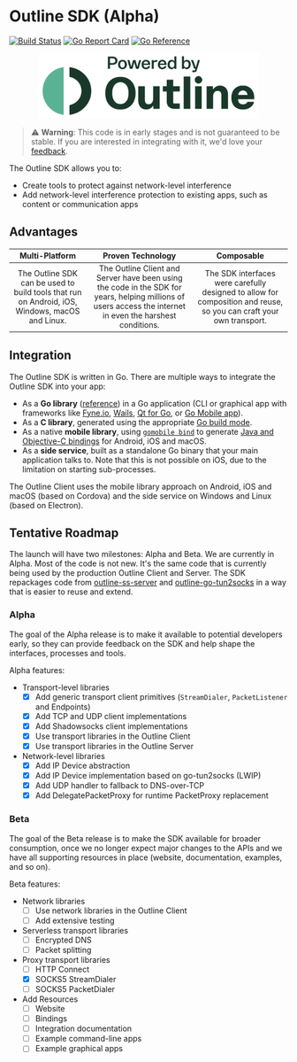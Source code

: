 # Outline SDK (Alpha)

[![Build Status](https://github.com/Jigsaw-Code/outline-sdk/actions/workflows/test.yml/badge.svg)](https://github.com/Jigsaw-Code/outline-sdk/actions/workflows/test.yml?query=branch%3Amain)
[![Go Report Card](https://goreportcard.com/badge/github.com/Jigsaw-Code/outline-sdk)](https://goreportcard.com/report/github.com/Jigsaw-Code/outline-sdk)
[![Go Reference](https://pkg.go.dev/badge/github.com/Jigsaw-Code/outline-sdk.svg)](https://pkg.go.dev/github.com/Jigsaw-Code/outline-sdk)

<p align="center">
<img src="https://github.com/Jigsaw-Code/outline-brand/blob/main/assets/powered_by_outline/color/logo.png?raw=true" width=400pt />
</p>

> ⚠️ **Warning**: This code is in early stages and is not guaranteed to be stable. If you are
> interested in integrating with it, we'd love your [feedback](https://github.com/Jigsaw-Code/outline-sdk/issues/new).

The Outline SDK allows you to:

- Create tools to protect against network-level interference
- Add network-level interference protection to existing apps, such as content or communication apps

## Advantages

| Multi-Platform | Proven Technology | Composable |
|:-:|:-:|:-:|
| The Outline SDK can be used to build tools that run on Android, iOS, Windows, macOS and Linux. | The Outline Client and Server have been using the code in the SDK for years, helping millions of users access the internet in even the harshest conditions. | The SDK interfaces were carefully designed to allow for composition and reuse, so you can craft your own transport. |

## Integration

The Outline SDK is written in Go. There are multiple ways to integrate the Outline SDK into your app:

- As a **Go library** ([reference](https://pkg.go.dev/github.com/Jigsaw-Code/outline-sdk)) in a Go application (CLI or graphical app with frameworks like [Fyne.io](https://fyne.io/), [Wails](https://wails.io/), [Qt for Go](https://therecipe.github.io/qt/), or [Go Mobile app](https://pkg.go.dev/golang.org/x/mobile/app)).
- As a **C library**, generated using the appropriate [Go build mode](https://pkg.go.dev/cmd/go#hdr-Build_modes).
- As a native **mobile library**, using [`gomobile bind`](https://pkg.go.dev/golang.org/x/mobile/cmd/gomobile) to generate [Java and Objective-C bindings](https://pkg.go.dev/golang.org/x/mobile/cmd/gobind) for Android, iOS and macOS.
- As a **side service**, built as a standalone Go binary that your main application talks to. Note that this is not possible on iOS, due to the limitation on starting sub-processes.

The Outline Client uses the mobile library approach on Android, iOS and macOS (based on Cordova) and the side service on Windows and Linux (based on Electron).

## Tentative Roadmap

The launch will have two milestones: Alpha and Beta. We are currently in Alpha. Most of the code is not new. It's the same code that is currently being used by the production Outline Client and Server. The SDK repackages code from [outline-ss-server](https://github.com/Jigsaw-Code/outline-ss-server) and [outline-go-tun2socks](https://github.com/Jigsaw-Code/outline-go-tun2socks) in a way that is easier to reuse and extend.

### Alpha

The goal of the Alpha release is to make it available to potential developers early, so they can provide feedback on the SDK and help shape the interfaces, processes and tools.

Alpha features:

- Transport-level libraries
  - [x] Add generic transport client primitives (`StreamDialer`, `PacketListener` and Endpoints)
  - [x] Add TCP and UDP client implementations
  - [x] Add Shadowsocks client implementations
  - [x] Use transport libraries in the Outline Client
  - [x] Use transport libraries in the Outline Server

- Network-level libraries
  - [x] Add IP Device abstraction
  - [x] Add IP Device implementation based on go-tun2socks (LWIP)
  - [x] Add UDP handler to fallback to DNS-over-TCP
  - [x] Add DelegatePacketProxy for runtime PacketProxy replacement

### Beta

The goal of the Beta release is to make the SDK available for broader consumption, once we no longer expect major changes to the APIs and we have all supporting resources in place (website, documentation, examples, and so on).

Beta features:

- Network libraries
  - [ ] Use network libraries in the Outline Client
  - [ ] Add extensive testing

- Serverless transport libraries
  - [ ] Encrypted DNS
  - [ ] Packet splitting

- Proxy transport libraries
  - [ ] HTTP Connect
  - [x] SOCKS5 StreamDialer
  - [ ] SOCKS5 PacketDialer

- Add Resources
  - [ ] Website
  - [ ] Bindings
  - [ ] Integration documentation
  - [ ] Example command-line apps
  - [ ] Example graphical apps
